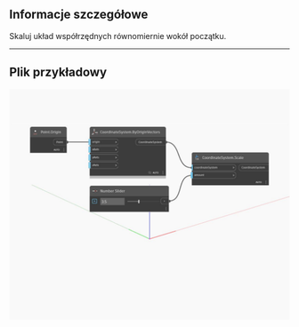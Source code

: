## Informacje szczegółowe
Skaluj układ współrzędnych równomiernie wokół początku.
___
## Plik przykładowy

![Scale (amount)](./Autodesk.DesignScript.Geometry.CoordinateSystem.Scale(amount)_img.jpg)


